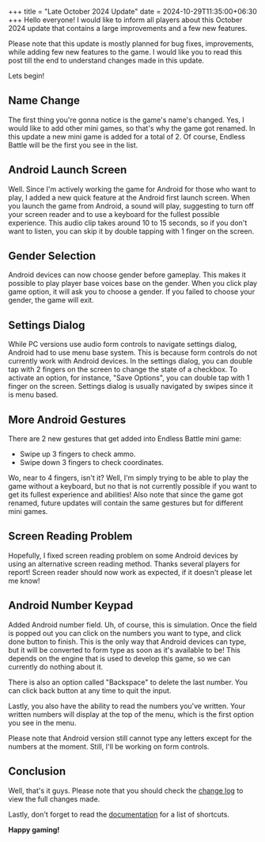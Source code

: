 +++
title = "Late October 2024 Update"
date = 2024-10-29T11:35:00+06:30
+++
Hello everyone! I would like to inform all players about this October 2024 update that contains a large improvements and a few new features.
<!--more-->
Please note that this update is mostly planned for bug fixes, improvements, while adding few new features to the game. I would like you to read this post till the end to understand changes made in this update.

Lets begin!

## Name Change
The first thing you're gonna notice is the game's name's changed. Yes, I would like to add other mini games, so that's why the game got renamed. In this update a new mini game is added for a total of 2. Of course, Endless Battle will be the first you see in the list.

## Android Launch Screen
Well. Since I'm actively working the game for Android for those who want to play, I added a new quick feature at the Android first launch screen. When you launch the game from Android, a sound will play, suggesting to turn off your screen reader and to use a keyboard for the fullest possible experience.
This audio clip takes around 10 to 15 seconds, so if you don't want to listen, you can skip it by double tapping with 1 finger on the screen.

## Gender Selection
Android devices can now choose gender before gameplay. This makes it possible to play player base voices base on the gender. When you click play game option, it will ask you to choose a gender. If you failed to choose your gender, the game will exit.

## Settings Dialog
While PC versions use audio form controls to navigate settings dialog, Android had to use menu base system. This is because form controls do not currently work with Android devices. In the settings dialog, you can double tap with 2 fingers on the screen to change the state of a checkbox. To activate an option, for instance, "Save Options", you can double tap with 1 finger on the screen. Settings dialog is usually navigated by swipes since it is menu based.

## More Android Gestures
There are 2 new gestures that get added into  Endless Battle mini game:
* Swipe up 3 fingers to check ammo.
* Swipe down 3 fingers to check coordinates.

Wo, near to 4 fingers, isn't it? Well, I'm simply trying to be able to play the game without a keyboard, but no that is not currently possible if you want to get its fullest experience and abilities! Also note that since the game got renamed, future updates will contain the same gestures but for different mini games.

## Screen Reading Problem
Hopefully, I fixed screen reading problem on some Android devices by using an alternative screen reading method. Thanks several players for report! Screen reader should now work as expected, if it doesn't please let me know!

## Android Number Keypad
Added Android number field. Uh, of course, this is simulation. Once the field is popped out you can click on the numbers you want to type, and click done button to finish. This is the only way that Android devices can type, but it will be converted to form type as soon as it's available to be! This depends on the engine that is used to develop this game, so we can currently do nothing about it.

There is also an option called "Backspace" to delete the last number. You can click back button at any time to quit the input.

Lastly, you also have the ability to read the numbers you've written. Your written numbers will display at the top of the menu, which is the first option you see in the menu.

Please note that Android version still cannot type any letters except for the numbers at the moment. Still, I'll be working on form controls.

## Conclusion
Well, that's it guys. Please note that you should check the [change log](@/changelog.md) to view the full changes made.

Lastly, don't forget to read the [documentation](@/docs/_index.md) for a list of shortcuts.

**Happy gaming!**